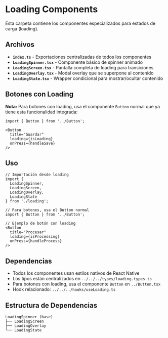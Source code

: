 # Loading Components

Esta carpeta contiene los componentes especializados para estados de carga (loading).

## Archivos

- **`index.ts`** - Exportaciones centralizadas de todos los componentes
- **`LoadingSpinner.tsx`** - Componente básico de spinner animado
- **`LoadingScreen.tsx`** - Pantalla completa de loading para transiciones
- **`LoadingOverlay.tsx`** - Modal overlay que se superpone al contenido
- **`LoadingState.tsx`** - Wrapper condicional para mostrar/ocultar contenido

## Botones con Loading

**Nota:** Para botones con loading, usa el componente `Button` normal que ya tiene esta funcionalidad integrada:

```tsx
import { Button } from '../Button';

<Button 
  title="Guardar" 
  loading={isLoading} 
  onPress={handleSave} 
/>
```

## Uso

```tsx
// Importación desde loading
import { 
  LoadingSpinner, 
  LoadingScreen, 
  LoadingOverlay, 
  LoadingState
} from './loading';

// Para botones, usa el Button normal
import { Button } from '../Button';

// Ejemplo de botón con loading
<Button 
  title="Procesar" 
  loading={isProcessing} 
  onPress={handleProcess} 
/>
```

## Dependencias

- Todos los componentes usan estilos nativos de React Native
- Los tipos están centralizados en `../../../types/loading.types.ts`
- Para botones con loading, usa el componente `Button` en `../Button.tsx`
- Hook relacionado: `../../../hooks/useLoading.ts`

## Estructura de Dependencias

```
LoadingSpinner (base)
├── LoadingScreen
├── LoadingOverlay  
└── LoadingState